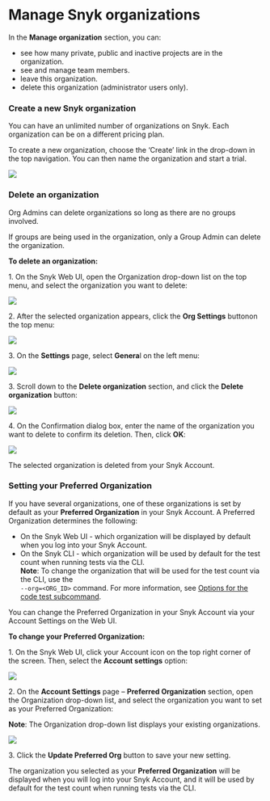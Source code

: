 # Manage Snyk organizations

In the **Manage organization** section, you can:

* see how many private, public and inactive projects are in the organization.
* see and manage team members.
* leave this organization.
* delete this organization (administrator users only).

### Create a new Snyk organization

You can have an unlimited number of organizations on Snyk. Each organization can be on a different pricing plan.

To create a new organization, choose the ‘Create’ link in the drop-down in the top navigation. You can then name the organization and start a trial.

![](<../../../.gitbook/assets/Screen Shot 2021-10-28 at 9.57.47 AM.png>)

### Delete an organization

Org Admins can delete organizations so long as there are no groups involved.

If groups are being used in the organization, only a Group Admin can delete the organization.

**To delete an organization:**

1\.  On the Snyk Web UI, open the Organization drop-down list on the top menu, and select the organization you want to delete:

![](<../../../.gitbook/assets/Org Settings - Selecting an Org.png>)

2\. After the selected organization appears, click the **Org Settings** button<img src="../../../.gitbook/assets/Org Settings button - Icon.png" alt="" data-size="line">on the top menu:

![](<../../../.gitbook/assets/Org Settings - Button.png>)

3\.  On the **Settings** page, select **Genera**l on the left menu:

![](<../../../.gitbook/assets/Org Settings - General tab (1).png>)

3\.  Scroll down to the **Delete organization** section, and click the **Delete organization** button:

![](<../../../.gitbook/assets/Org Settings - Delete organization.png>)

4\. On the Confirmation dialog box, enter the name of the organization you want to delete to confirm its deletion. Then, click **OK**:

![](<../../../.gitbook/assets/Org Settings - Delete organization - Confirmation (1).png>)

The selected organization is deleted from your Snyk Account.



### Setting your Preferred Organization

If you have several organizations, one of these organizations is set by default as your **Preferred Organization** in your Snyk Account. A Preferred Organization determines the following:

* On the Snyk Web UI - which organization will be displayed by default when you log into your Snyk Account.
* On the Snyk CLI - which organization will be used by default for the test count when running tests via the CLI.\
  **Note**: To change the organization that will be used for the test count via the CLI, use the\
  &#x20;`--org=<ORG_ID>` command. For more information, see [Options for the code test subcommand](https://docs.snyk.io/snyk-cli/commands/code).

You can change the Preferred Organization in your Snyk Account via your Account Settings on the Web UI.

**To change your Preferred Organization:**

1\.  On the Snyk Web UI, click your Account icon on the top right corner of the screen. Then, select the **Account settings** option:

![](<../../../.gitbook/assets/Account Settings - Opening.png>)

2\.  On the **Account Settings** page – **Preferred Organization** section, open the Organization drop-down list, and select the organization you want to set as your Preferred Organization: &#x20;

**Note**: The Organization drop-down list displays your existing organizations.

![](<../../../.gitbook/assets/Account Settings - Preferred Org.png>)

3\.  Click the **Update Preferred Org** button to save your new setting.

The organization you selected as your **Preferred Organization** will be displayed when you will log into your Snyk Account, and it will be used by default for the test count when running tests via the CLI.

&#x20;
